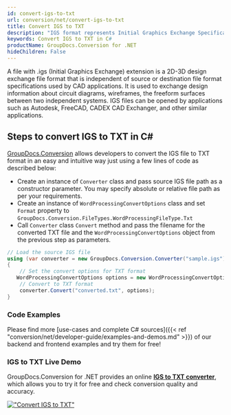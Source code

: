 ```yaml
---
id: convert-igs-to-txt
url: conversion/net/convert-igs-to-txt
title: Convert IGS to TXT
description: "IGS format represents Initial Graphics Exchange Specification (IGES) with .igs extension. Learn how to convert IGS to TXT file programmatically in C# language using GroupDocs.Conversion for .NET library."
keywords: Convert IGS to TXT in C#
productName: GroupDocs.Conversion for .NET
hideChildren: False
---
```


A file with .igs (Initial Graphics Exchange) extension is a 2D-3D design exchange file format that is independent of source or destination file format specifications used by CAD applications. It is used to exchange design information about circuit diagrams, wireframes, the freeform surfaces between two independent systems. IGS files can be opened by applications such as Autodesk, FreeCAD, CADEX CAD Exchanger, and other similar applications.

## Steps to convert IGS to TXT in C#

[GroupDocs.Conversion](https://products.groupdocs.com/conversion/net) allows developers to convert the IGS file to TXT format in an easy and intuitive way just using a few lines of code as described below:

* Create an instance of `Converter` class and pass source IGS file path as a constructor parameter. You may specify absolute or relative file path as per your requirements. 
* Create an instance of `WordProcessingConvertOptions` class and set `Format` property to `GroupDocs.Conversion.FileTypes.WordProcessingFileType.Txt`
* Call `Converter` class `Convert` method and pass the filename for the converted TXT file and the `WordProcessingConvertOptions` object from the previous step as parameters.

```csharp
// Load the source IGS file
using (var converter = new GroupDocs.Conversion.Converter("sample.igs"))
{
    // Set the convert options for TXT format
   WordProcessingConvertOptions options = new WordProcessingConvertOptions { Format = GroupDocs.Conversion.FileTypes.WordProcessingFileType.Txt };
    // Convert to TXT format
    converter.Convert("converted.txt", options);
}
```

### Code Examples

Please find more [use-cases and complete C# sources]({{< ref "conversion/net/developer-guide/examples-and-demos.md" >}}) of our backend and frontend examples and try them for free!

### IGS to TXT Live Demo

GroupDocs.Conversion for .NET provides an online [**IGS to TXT converter**](https://products.groupdocs.app/conversion/igs-to-txt), which allows you to try it for free and check conversion quality and accuracy.

[!["Convert IGS to TXT"](conversion/net/images/convert-to-txt/convert-igs-to-txt.png)](https://products.groupdocs.app/conversion/igs-to-txt)